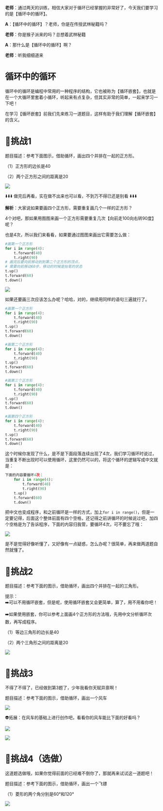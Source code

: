 **老师**：通过两天的训练，相信大家对于循环已经掌握的非常好了，今天我们要学习的是【循环中的循环】。

**A**：【循环中的循环】？老师，你是在传授武林秘籍吗？

**老师**：你是猴子派来的吗？总想着武林秘籍

**A**：那什么是【循环中的循环】啊？

**老师**：听我细细道来

# 循环中的循环

循环中的循环是编程中常用的一种程序的结构，它也被称为【循环嵌套】，也就是在一个大循环里套着小循环，听起来有点复杂，但其实非常的简单，一起来学习一下吧！

在学习【循环嵌套】前我们先来练习一道题目，这样有助于我们理解【循环嵌套】的含义。

# 🚀挑战1

题目描述：参考下面图示，借助循环，画出四个并排在一起的正方形。

（1）正方形的边长是40

（2）两个正方形之间的距离是20

![](https://uploader.shimo.im/f/9JvrXBlJSw8OuycC.png!thumbnail?fileGuid=886kd3qYgXXTyTTW)

⬇️⬇️⬇️ 做完后再看，实在做不出来也可以看，不到万不得已还是别看 ⬇️⬇️⬇️

**解析**：大家说如果要画四个正方形，需要重复画几个一样的正方形？

4个对吧，那如果用图图来画一个正方形需要重复几次【向前走100向右转90度】呢？

也是4次，所以我们来看看，如果要通过图图来画出它需要怎么做：

```python
#画第一个正方形
for i in range(4):      
    t.forward(40)
    t.right(90)
# 画完后要向前移动到到第二个正方形的顶点，
# 需要向前移动60步，移动的时候是抬笔的状态
t.up()
t.forward(60)
t.down()
```
![](https://uploader.shimo.im/f/i9jE9VYQDwoMHGI9.png!thumbnail?fileGuid=886kd3qYgXXTyTTW)

如果还要画三次应该怎么办呢？哈哈，对的，继续用同样的语句三遍就行了。

```python
#画第一个正方形
for i in range(4):      
    t.forward(40)
    t.right(90)
t.up()
t.forward(60)
t.down()

#画第二个正方形
for i in range(4):      
    t.forward(40)
    t.right(90)
t.up()
t.forward(60)
t.down()

#画第三个正方形
for i in range(4):      
    t.forward(40)
    t.right(90)
t.up()
t.forward(60)
t.down()

#画第四个正方形
for i in range(4):      
    t.forward(40)
    t.right(90)
t.up()
t.forward(60)
t.down()
```
这个时候你发现了什么，是不是下面段落连续出现了4次，我们学习循环时说过，当重复不断出现时可以使用循环，这里仍然可以的，将这个循环的逻辑写成中文就是：

```python
下面的内容要循环4次：
    for i in range(4):      
        t.forward(40)
        t.right(90)
    t.up()
    t.forward(60)
    t.down()
```
把中文也变成程序，和之前循环是一样的方式，加上`for i in range()`，但是一定要记得，后面这个整体前面有四个空格，还记得之前讲循环的时候说过吧，加四个空格是为了告诉程序，下面的内容归我管，要循环4次，可不要忘了哦：

![](https://uploader.shimo.im/f/hXQivhdLgQK3j7mD.png!thumbnail?fileGuid=886kd3qYgXXTyTTW)

是不是觉得好像听懂了，又好像有一点疑惑，怎么办呢？很简单，再来做两道题自然就懂了。

# 🚀挑战2

题目描述：参考下面的图示，借助循环，画出四个并排在一起的三角形。

提示：<br>
➡️可以不用循环嵌套，但是呢，使用循环嵌套又会更简单，算了，用不用看你吧！

➡️如果使用嵌套，你可以参考上面画4个正方形的方法哦，先用中文分析循环次数，再写成程序。

（1）等边三角形的边长是40

（2）两个三角形之间的距离是20

![](https://uploader.shimo.im/f/8T5mc6z8VKs2L9Fg.png!thumbnail?fileGuid=886kd3qYgXXTyTTW)

# 🚀挑战3

不得了不得了，已经做到第3题了，少年我看你天赋异禀啊！

题目描述：参考下面的图示，借助循环，画出一个风车

![](https://uploader.shimo.im/f/E0pfiSvFjcIEL3hr.png!thumbnail?fileGuid=886kd3qYgXXTyTTW)

👽拓展：在风车的基础上进行创作吧，看看你的风车能比下面的好看吗？

![](https://uploader.shimo.im/f/9inOstKpjljcCLmW.png!thumbnail?fileGuid=886kd3qYgXXTyTTW)

![](https://uploader.shimo.im/f/VeaMiDeb7kYMnVjq.png!thumbnail?fileGuid=886kd3qYgXXTyTTW)

# 🚀挑战4（选做）

这道题选做哦，如果你觉得前面的已经难不倒你了，那就再来试试这一道题吧！

题目描述：参考下面的图示，借助循环，画出一个飞镖

（1）菱形的两个角分别是60°和120°

![](https://uploader.shimo.im/f/BumBYN0F8YnkfShm.png!thumbnail?fileGuid=886kd3qYgXXTyTTW)

